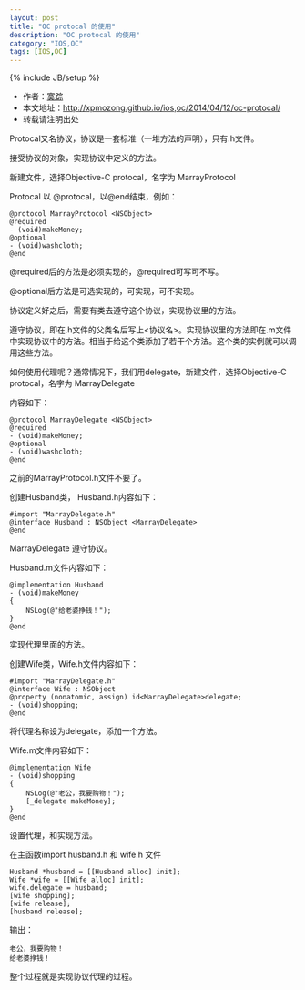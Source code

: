 ```yaml
---
layout: post
title: "OC protocal 的使用"
description: "OC protocal 的使用"
category: "IOS,OC"
tags: [IOS,OC]
---
```

{% include JB/setup %}

*	作者：<a href="http://weibo.com/xpmozong" target="blank">寞踪</a>
*	本文地址：http://xpmozong.github.io/ios,oc/2014/04/12/oc-protocal/
*	转载请注明出处

Protocal又名协议，协议是一套标准（一堆方法的声明），只有.h文件。

接受协议的对象，实现协议中定义的方法。

新建文件，选择Objective-C protocal，名字为 MarrayProtocol

Protocal 以 @protocal，以@end结束，例如：

    @protocol MarrayProtocol <NSObject>
    @required
    - (void)makeMoney;
    @optional
    - (void)washcloth;
    @end


@required后的方法是必须实现的，@required可写可不写。

@optional后方法是可选实现的，可实现，可不实现。

协议定义好之后，需要有类去遵守这个协议，实现协议里的方法。

遵守协议，即在.h文件的父类名后写上<协议名>。实现协议里的方法即在.m文件中实现协议中的方法。相当于给这个类添加了若干个方法。这个类的实例就可以调用这些方法。

如何使用代理呢？通常情况下，我们用delegate，新建文件，选择Objective-C protocal，名字为 MarrayDelegate

内容如下：

    @protocol MarrayDelegate <NSObject>
    @required
    - (void)makeMoney;
    @optional
    - (void)washcloth;
    @end

之前的MarrayProtocol.h文件不要了。

创建Husband类， Husband.h内容如下：

    #import "MarrayDelegate.h"
    @interface Husband : NSObject <MarrayDelegate>
    @end

MarrayDelegate 遵守协议。

Husband.m文件内容如下：

    @implementation Husband
    - (void)makeMoney
    {
        NSLog(@"给老婆挣钱！");
    }
    @end

实现代理里面的方法。

创建Wife类，Wife.h文件内容如下：


    #import "MarrayDelegate.h"
    @interface Wife : NSObject
    @property (nonatomic, assign) id<MarrayDelegate>delegate;
    - (void)shopping;
    @end


将代理名称设为delegate，添加一个方法。

Wife.m文件内容如下：


    @implementation Wife
    - (void)shopping
    {
        NSLog(@"老公，我要购物！");
        [_delegate makeMoney];
    }
    @end


设置代理，和实现方法。

在主函数import husband.h 和 wife.h 文件
    
    Husband *husband = [[Husband alloc] init];
    Wife *wife = [[Wife alloc] init];
    wife.delegate = husband;
    [wife shopping];
    [wife release];
    [husband release];

输出：

    老公，我要购物！
    给老婆挣钱！


整个过程就是实现协议代理的过程。

